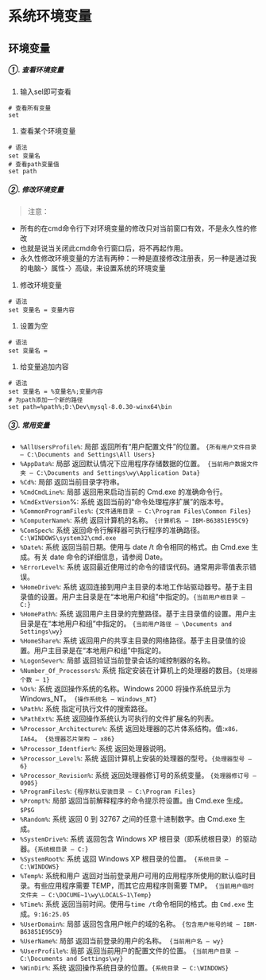 # 系统环境变量

## 环境变量

##### ①. 查看环境变量

1. 输入sel即可查看

```shell
# 查看所有变量
set
```

1. 查看某个环境变量

```shell
# 语法
set 变量名
# 查看path变量值
set path
```



##### ②. 修改环境变量

> 注意：

+ 所有的在cmd命令行下对环境变量的修改只对当前窗口有效，不是永久性的修改
+ 也就是说当关闭此cmd命令行窗口后，将不再起作用。
+ 永久性修改环境变量的方法有两种：一种是直接修改注册表，另一种是通过我的电脑-〉属性-〉高级，来设置系统的环境变量

1. 修改环境变量

```shell
# 语法
set 变量名 = 变量内容
```

1. 设置为空

```shell
# 语法
set 变量名 = 
```

1. 给变量追加内容

```shell
# 语法
set 变量名 = %变量名%;变量内容
# 为path添加一个新的路径
set path=%path%;D:\Dev\mysql-8.0.30-winx64\bin
```

##### ③. 常用变量

+ `%AllUsersProfile%`: 局部 返回所有“用户配置文件”的位置。 `{所有用户文件目录 – C:\Documents and Settings\All Users}`
+ `%AppData%`: 局部 返回默认情况下应用程序存储数据的位置。` {当前用户数据文件夹 – C:\Documents and Settings\wy\Application Data}`
+ `%Cd%`: 局部 返回当前目录字符串。
+ `%CmdCmdLine%`: 局部 返回用来启动当前的 Cmd.exe 的准确命令行。
+ `%CmdExtVersion`%: 系统 返回当前的“命令处理程序扩展”的版本号。
+ `%CommonProgramFiles%`: `{文件通用目录 – C:\Program Files\Common Files}`
+ `%ComputerName%`: 系统 返回计算机的名称。 `{计算机名 – IBM-B63851E95C9}`
+ `%ComSpec%`: 系统 返回命令行解释器可执行程序的准确路径。` C:\WINDOWS\system32\cmd.exe`
+ `%Date%`: 系统 返回当前日期。使用与 date /t 命令相同的格式。由 Cmd.exe 生成。有关 date 命令的详细信息，请参阅 Date。
+ `%ErrorLevel%`: 系统 返回最近使用过的命令的错误代码。通常用非零值表示错误。
+ `%HomeDrive%`: 系统 返回连接到用户主目录的本地工作站驱动器号。基于主目录值的设置。用户主目录是在“本地用户和组”中指定的。`{当前用户根目录 – C:}`
+ `%HomePath%`: 系统 返回用户主目录的完整路径。基于主目录值的设置。用户主目录是在“本地用户和组”中指定的。 `{当前用户路径 – \Documents and Settings\wy}`
+ `%HomeShare%`: 系统 返回用户的共享主目录的网络路径。基于主目录值的设置。用户主目录是在“本地用户和组”中指定的。
+ `%LogonSever%`: 局部 返回验证当前登录会话的域控制器的名称。
+ `%Number_Of_Processors%`: 系统 指定安装在计算机上的处理器的数目。`{处理器个数 – 1}`
+ `%Os%`: 系统 返回操作系统的名称。Windows 2000 将操作系统显示为 Windows_NT。` {操作系统名 – Windows_NT}`
+ `%Path%`: 系统 指定可执行文件的搜索路径。
+ `%PathExt%`: 系统 返回操作系统认为可执行的文件扩展名的列表。
+ `%Processor_Architecture%`: 系统 返回处理器的芯片体系结构。值:`x86，IA64`。` {处理器芯片架构 – x86}`
+ `%Processor_Identfier%`: 系统 返回处理器说明。
+ `%Processor_Level%`: 系统 返回计算机上安装的处理器的型号。`{处理器型号 – 6}`
+ `%Processor_Revision%`: 系统 返回处理器修订号的系统变量。 `{处理器修订号 – 0905}`
+ `%ProgramFiles%`: `{程序默认安装目录 – C:\Program Files}`
+ `%Prompt%`: 局部 返回当前解释程序的命令提示符设置。由 Cmd.exe 生成。 `$P$G`
+ `%Random%`: 系统 返回 0 到 32767 之间的任意十进制数字。由 Cmd.exe 生成。
+ `%SystemDrive%`: 系统 返回包含 Windows XP 根目录（即系统根目录）的驱动器。`{系统根目录 – C:}`
+ `%SystemRoot%`: 系统 返回 Windows XP 根目录的位置。` {系统目录 – C:\WINDOWS}`
+ `%Temp%`: 系统和用户 返回对当前登录用户可用的应用程序所使用的默认临时目录。有些应用程序需要 TEMP，而其它应用程序则需要 TMP。` {当前用户临时文件夹 – C:\DOCUME~1\wy\LOCALS~1\Temp}`
+ `%Time%`: 系统 返回当前时间。使用与` time /t `命令相同的格式。由 `Cmd.exe` 生成。`9:16:25.05`
+ `%UserDomain%`: 局部 返回包含用户帐户的域的名称。 `{包含用户帐号的域 – IBM-B63851E95C9}`
+ `%UserName%`: 局部 返回当前登录的用户的名称。` {当前用户名 – wy}`
+ `%UserProfile%`: 局部 返回当前用户的配置文件的位置。 `{当前用户目录 – C:\Documents and Settings\wy}`
+ `%WinDir%`: 系统 返回操作系统目录的位置。`{系统目录 – C:\WINDOWS}`